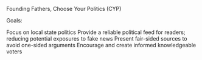 Founding Fathers, Choose Your Politics (CYP)

Goals:

Focus on local state politics
Provide a reliable political feed for readers; reducing potential exposures to fake news
Present fair-sided sources to avoid one-sided arguments
Encourage and create informed knowledgeable voters
